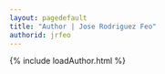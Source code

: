```yaml
---
layout: pagedefault
title: "Author | Jose Rodriguez Feo"
authorid: jrfeo
---
```

{% include loadAuthor.html %}
